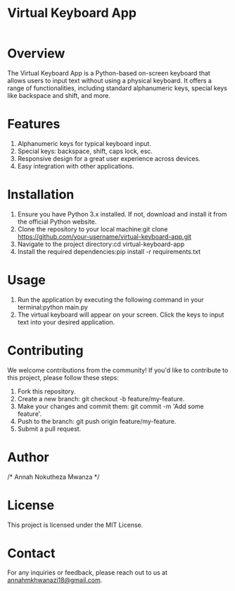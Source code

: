 # Virtual Keyboard App

<img src="img.jpg" alt="">

# Overview
The Virtual Keyboard App is a Python-based on-screen keyboard that allows users to input text without using a physical keyboard. It offers a range of functionalities, including standard alphanumeric keys, special keys like backspace and shift, and more.

# Features
1. Alphanumeric keys for typical keyboard input.
2. Special keys: backspace, shift, caps lock, esc.
3. Responsive design for a great user experience across devices.
4. Easy integration with other applications.

# Installation
1. Ensure you have Python 3.x installed. If not, download and install it from the official Python website.
2. Clone the repository to your local machine:git clone https://github.com/your-username/virtual-keyboard-app.git
3. Navigate to the project directory:cd virtual-keyboard-app
4. Install the required dependencies:pip install -r requirements.txt

# Usage
1. Run the application by executing the following command in your terminal:python main.py
2. The virtual keyboard will appear on your screen. Click the keys to input text into your desired application.

# Contributing
We welcome contributions from the community! If you'd like to contribute to this project, please follow these steps:
1. Fork this repository.
2. Create a new branch: git checkout -b feature/my-feature.
3. Make your changes and commit them: git commit -m 'Add some feature'.
4. Push to the branch: git push origin feature/my-feature.
5. Submit a pull request.

# Author
/* Annah Nokutheza Mwanza */

# License
This project is licensed under the MIT License.

# Contact
For any inquiries or feedback, please reach out to us at annahmkhwanazi18@gmail.com.

